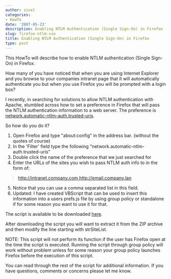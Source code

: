 ```yaml
---
author: sivel
categories:
- HowTo
date: '2007-05-23'
description: Enabling NTLM Authentication (Single Sign-On) in Firefox
slug: firefox-ntlm-sso
title: Enabling NTLM Authentication (Single Sign-On) in Firefox
type: post
---
```


This HowTo will describe how to enable NTLM authentication (Single Sign-On) in Firefox.

How many of you have noticed that when you are using Internet Explorer and you browse to your companies intranet page that it will automatically authenticate you but when you use Firefox you will be prompted with a login box?

I recently, in searching for solutions to allow NTLM authentication with Apache, stumbled across how to set a preference in Firefox that will pass the NTLM authentication information to a web server. The preference is [network.automatic-ntlm-auth.trusted-uris][1].

So how do you do it?

1) Open Firefox and type "about:config" in the address bar. (without the quotes of course)  
2) In the 'Filter' field type the following "network.automatic-ntlm-auth.trusted-uris"  
3) Double click the name of the preference that we just searched for  
4) Enter the URLs of the sites you wish to pass NTLM auth info to in the form of:

> http://intranet.company.com,http://email.company.lan

5) Notice that you can use a comma separated list in this field.  
6) Updated: I have created VBScript that can be used to insert this information into a users prefs.js file by using group policy or standalone if for some reason you want to use it for that.

The script is available to be downloaded [here][2].

After downloading the script you will want to extract it from the ZIP archive and then modify the line starting with strSiteList.

NOTE: This script will not perform its function if the user has Firefox open at the time the script is executed. Running the script through group policy will work without problem unless for some reason your group policy launches Firefox before the execution of this script.

You can read through the rest of the script for additional information. If you have questions, comments or concerns please let me know.

 [1]: http://kb.mozillazine.org/Network.automatic-ntlm-auth.trusted-uris
 [2]: http://cdn.sivel.net/f/i/firefox_ntlm_preference_conf.zip
